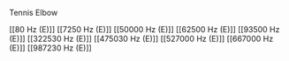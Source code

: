 Tennis Elbow

[[80 Hz (E)]]
[[7250 Hz (E)]]
[[50000 Hz (E)]]
[[62500 Hz (E)]]
[[93500 Hz (E)]]
[[322530 Hz (E)]]
[[475030 Hz (E)]]
[[527000 Hz (E)]]
[[667000 Hz (E)]]
[[987230 Hz (E)]]